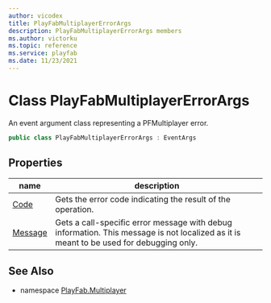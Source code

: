 ```yaml
---
author: vicodex
title: PlayFabMultiplayerErrorArgs
description: PlayFabMultiplayerErrorArgs members
ms.author: victorku
ms.topic: reference
ms.service: playfab
ms.date: 11/23/2021
---
```


# Class PlayFabMultiplayerErrorArgs

An event argument class representing a PFMultiplayer error.

```csharp
public class PlayFabMultiplayerErrorArgs : EventArgs
```

## Properties

| name | description |
| --- | --- |
| [Code](PlayFabMultiplayerErrorArgs/Code.md) | Gets the error code indicating the result of the operation. |
| [Message](PlayFabMultiplayerErrorArgs/Message.md) | Gets a call-specific error message with debug information. This message is not localized as it is meant to be used for debugging only. |

## See Also

* namespace [PlayFab.Multiplayer](../PlayFabMultiplayerSDK.md)
